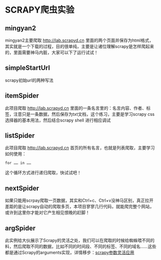 ﻿# SCRAPY爬虫实验

## mingyan2

mingyan2主要爬取 http://lab.scrapyd.cn 里面的两个页面并保存为html格式，其实就是一个下载的过程，目的很单纯，主要是让诸位理解scrapy是怎样爬起来的，里面需要神马内脏，大家可以下了运行试试！

## simpleStartUrl

scrapy初始url的两种写法

## itemSpider

此项目爬取 http://lab.scrapyd.cn 里面的一条名言里的：名言内容、作者、标签，注意只是一条数据，然后保存为txt文档，这个练习，主要是学习scrapy css选择器的基本用法，然后结合scrapy shell 进行相应调试

## listSpider

此项目爬取 http://lab.scrapyd.cn 首页的所有名言，也就是列表爬取，主要学习如何使用：
```
for …… in ……

```
这个循环方式进行递归爬取，快试试吧！

## nextSpider

如果只能用scrpay爬取一页数据，其实和Ctrl+c、Ctrl+v没神马区别，真正拉开差距的是让scrapy自动的爬取多页，本项目寥寥几行代码，就能爬完整个网站，或许到这里你才能对它产生相见恨晚的赶脚！

## argSpider

此实例给大伙展示了Scrapy的灵活之处，我们可以在爬取的时候给蜘蛛喂不同的料，然后爬取不同的数据，比如不同的时间段、不同的标签、不同的域名……这些都是通过Scrapy的arguments实现，详情移步：[scrapy参数灵活应用](http://www.scrapyd.cn/doc/165.html)
